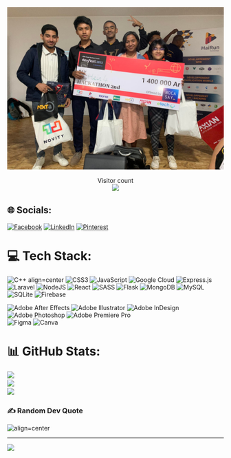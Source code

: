 <!-- <h1 align=center><a href="https://git.io/typing-svg"><img src="https://readme-typing-svg.herokuapp.com?font=Fira+Code&weight=200&size=30&duration=5001&pause=1000&color=8abeb7&width=435&lines=Welcome+<3" alt="Typing SVG" /></a></h1>  -->
<img src="hack.jpg" />
<p align="center"> 
  Visitor count<br>
  <img src="https://profile-counter.glitch.me/JohanaMisaela/count.svg" />
</p>

## 🌐 Socials:
[![Facebook](https://img.shields.io/badge/Facebook-%231877F2.svg?logo=Facebook&logoColor=white)](https://facebook.com/https://github.com/JohanaMisaela) 
[![LinkedIn](https://img.shields.io/badge/LinkedIn-%230077B5.svg?logo=linkedin&logoColor=white)](https://linkedin.com/in/https://www.linkedin.com/in/johanna-misaela-bb0485228/) 
[![Pinterest](https://img.shields.io/badge/Pinterest-%23E60023.svg?logo=Pinterest&logoColor=white)](https://pinterest.com/https://www.pinterest.fr/JohannaMisaela/) 

# 💻 Tech Stack:

![C++ align=center](https://img.shields.io/badge/c++-%2300599C.svg?style=flat&logo=c%2B%2B&logoColor=white) 
![CSS3](https://img.shields.io/badge/css3-%231572B6.svg?style=flat&logo=css3&logoColor=white)
![JavaScript](https://img.shields.io/badge/javascript-%23323330.svg?style=flat&logo=javascript&logoColor=%23F7DF1E) 
![Google Cloud](https://img.shields.io/badge/Google%20Cloud-%234285F4.svg?style=flat&logo=google-cloud&logoColor=white) 
![Express.js](https://img.shields.io/badge/express.js-%23404d59.svg?style=flat&logo=express&logoColor=%2361DAFB) 
![Laravel](https://img.shields.io/badge/laravel-%23FF2D20.svg?style=flat&logo=laravel&logoColor=white) 
![NodeJS](https://img.shields.io/badge/node.js-6DA55F?style=flat&logo=node.js&logoColor=white) 
![React](https://img.shields.io/badge/react-%2320232a.svg?style=flat&logo=react&logoColor=%2361DAFB)
![SASS](https://img.shields.io/badge/SASS-hotpink.svg?style=flat&logo=SASS&logoColor=white) 
![Flask](https://img.shields.io/badge/flask-%23000.svg?style=flat&logo=flask&logoColor=white) 
![MongoDB](https://img.shields.io/badge/MongoDB-%234ea94b.svg?style=flat&logo=mongodb&logoColor=white) 
![MySQL](https://img.shields.io/badge/mysql-%2300f.svg?style=flat&logo=mysql&logoColor=white) 
![SQLite](https://img.shields.io/badge/sqlite-%2307405e.svg?style=flat&logo=sqlite&logoColor=white) 
![Firebase](https://img.shields.io/badge/firebase-%2307405e.svg?style=flat&logo=firebase&logoColor=white) 


![Adobe After Effects](https://img.shields.io/badge/Adobe%20After%20Effects-9999FF.svg?style=flat&logo=Adobe%20After%20Effects&logoColor=white) 
![Adobe Illustrator](https://img.shields.io/badge/adobeillustrator-%23FF9A00.svg?style=flat&logo=adobeillustrator&logoColor=white) 
![Adobe InDesign](https://img.shields.io/badge/Adobe%20InDesign-49021F?style=flat&logo=adobeindesign&logoColor=white) 
![Adobe Photoshop](https://img.shields.io/badge/adobephotoshop-%2331A8FF.svg?style=flat&logo=adobephotoshop&logoColor=white) 
![Adobe Premiere Pro](https://img.shields.io/badge/Adobe%20Premiere%20Pro-9999FF.svg?style=flat&logo=Adobe%20Premiere%20Pro&logoColor=white) 	
![Figma](https://img.shields.io/badge/figma-%23F24E1E.svg?style=flat&logo=figma&logoColor=white)
![Canva](https://img.shields.io/badge/Canva-%2300C4CC.svg?style=flat&logo=Canva&logoColor=white)
  

# 📊 GitHub Stats:
![](https://github-readme-stats.vercel.app/api?username=JohanaMisaela&theme=dracula&hide_border=true&include_all_commits=false&count_private=true)<br/>
![](https://github-readme-streak-stats.herokuapp.com/?user=JohanaMisaela&theme=dracula&hide_border=true)<br/>
![](https://github-readme-stats.vercel.app/api/top-langs/?username=JohanaMisaela&theme=dracula&hide_border=true&include_all_commits=false&count_private=true&layout=compact)

### ✍️ Random Dev Quote
![align=center](https://quotes-github-readme.vercel.app/api?type=horizontal&theme=light)



---
[![](https://visitcount.itsvg.in/api?id=JohanaMisaela&icon=0&color=0)](https://visitcount.itsvg.in)

<!-- Proudly created with GPRM ( https://gprm.itsvg.in ) -->
